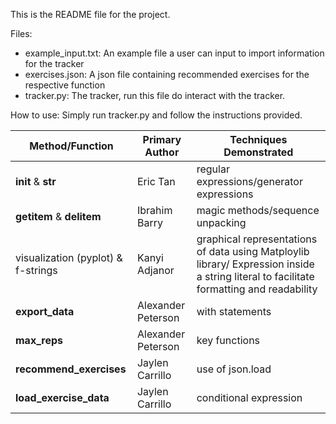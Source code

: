 This is the README file for the project. 

Files:
* example_input.txt: An example file a user can input to import information for the tracker
* exercises.json: A json file containing recommended exercises for the respective function
* tracker.py: The tracker, run this file do interact with the tracker.

How to use: Simply run tracker.py and follow the instructions provided.

| Method/Function | Primary Author | Techniques Demonstrated |
| ------------- | ------------- | ------------- |
| __init__ & __str__  | Eric Tan  | regular expressions/generator expressions|
|__getitem__ & __delitem__| Ibrahim Barry | magic methods/sequence unpacking |     
| visualization (pyplot) & f-strings| Kanyi Adjanor | graphical representations of data using Matploylib library/ Expression inside a string literal to facilitate formatting and readability|
| __export_data__ | Alexander Peterson | with statements|
|__max_reps__ | Alexander Peterson | key functions |
| __recommend_exercises__ | Jaylen Carrillo | use of json.load |
|  __load_exercise_data__ | Jaylen Carrillo | conditional expression |